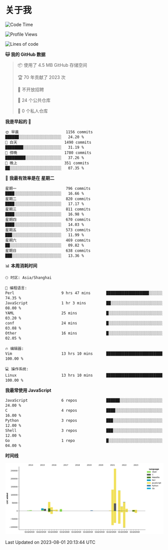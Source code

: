 # 关于我

<!--START_SECTION:waka-->
![Code Time](http://img.shields.io/badge/Code%20Time-784%20hrs%2047%20mins-blue)

![Profile Views](http://img.shields.io/badge/%E4%B8%AA%E4%BA%BA%E8%B5%84%E6%96%99%E8%A7%82%E7%9C%8B%E6%AC%A1%E6%95%B0-0-blue)

![Lines of code](https://img.shields.io/badge/%E4%BB%8E%E3%80%8CHello%20World%E3%80%8D%E8%B5%B7%E6%88%91%E5%B7%B2%E7%BB%8F%E5%86%99%E4%BA%86-760.8%20thousand%20%E8%A1%8C%E4%BB%A3%E7%A0%81-blue)

**🐱 我的 GitHub 数据** 

> 📦  使用了 4.5 MB GitHub 存储空间 
 > 
> 🏆 70 年贡献了 2023 次
 > 
> 🚫 不开放招聘
 > 
> 📜 24 个公共仓库 
 > 
> 🔑 0 个私人仓库 
 > 
**我是早起的 🐤** 

```text
🌞 早晨                     1156 commits        ██████░░░░░░░░░░░░░░░░░░░   24.20 % 
🌆 白天                     1490 commits        ████████░░░░░░░░░░░░░░░░░   31.19 % 
🌃 傍晚                     1780 commits        █████████░░░░░░░░░░░░░░░░   37.26 % 
🌙 晚上                     351 commits         ██░░░░░░░░░░░░░░░░░░░░░░░   07.35 % 
```
📅 **我最有效率是在 星期二** 

```text
星期一                      796 commits         ████░░░░░░░░░░░░░░░░░░░░░   16.66 % 
星期二                      820 commits         ████░░░░░░░░░░░░░░░░░░░░░   17.17 % 
星期三                      811 commits         ████░░░░░░░░░░░░░░░░░░░░░   16.98 % 
星期四                      670 commits         ████░░░░░░░░░░░░░░░░░░░░░   14.03 % 
星期五                      573 commits         ███░░░░░░░░░░░░░░░░░░░░░░   11.99 % 
星期六                      469 commits         ██░░░░░░░░░░░░░░░░░░░░░░░   09.82 % 
星期日                      638 commits         ███░░░░░░░░░░░░░░░░░░░░░░   13.36 % 
```


📊 **本周消耗时间** 

```text
🕑︎ 时区: Asia/Shanghai

💬 编程语言: 
Perl                     9 hrs 47 mins       ███████████████████░░░░░░   74.35 % 
JavaScript               1 hr 3 mins         ██░░░░░░░░░░░░░░░░░░░░░░░   08.00 % 
YAML                     25 mins             █░░░░░░░░░░░░░░░░░░░░░░░░   03.20 % 
conf                     24 mins             █░░░░░░░░░░░░░░░░░░░░░░░░   03.08 % 
Other                    16 mins             █░░░░░░░░░░░░░░░░░░░░░░░░   02.05 % 

🔥 编辑器: 
Vim                      13 hrs 10 mins      █████████████████████████   100.00 % 

💻 操作系统: 
Linux                    13 hrs 10 mins      █████████████████████████   100.00 % 
```

**我最常使用 JavaScript** 

```text
JavaScript               6 repos             ██████░░░░░░░░░░░░░░░░░░░   24.00 % 
C                        4 repos             ████░░░░░░░░░░░░░░░░░░░░░   16.00 % 
Python                   3 repos             ███░░░░░░░░░░░░░░░░░░░░░░   12.00 % 
Shell                    3 repos             ███░░░░░░░░░░░░░░░░░░░░░░   12.00 % 
Go                       1 repo              █░░░░░░░░░░░░░░░░░░░░░░░░   04.00 % 
```



**时间线**

![Lines of Code chart](https://raw.githubusercontent.com/Arondight/Arondight/master/assets/bar_graph.png)


 Last Updated on 2023-08-01 20:13:44 UTC
<!--END_SECTION:waka-->
